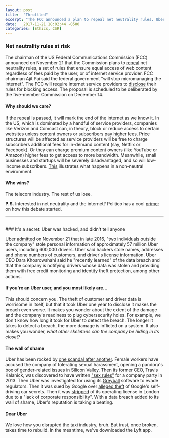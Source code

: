 ```yaml
---
layout: post
title:  "Throttled"
excerpt: "The FCC announced a plan to repeal net neutrality rules. Uber admitted that customer and driver information were stolen in a hack in late 2016."
date:   2017-11-21 18:02:44 -0500
categories: [Ethics, CSR]
---
```


### Net neutrality rules at risk

The chairman of the US Federal Communications Commission (FCC) announced on November 21 that the Commission plans to [repeal](https://www.nytimes.com/2017/11/21/technology/fcc-net-neutrality.html) net neutrality rules, a set of rules that ensure equal access of web content regardless of fees paid by the user, or of internet service provider. FCC chairman Ajit Pai said the federal government "will stop micromanaging the internet". The FCC will require internet service providers to [disclose](https://www.reuters.com/article/us-usa-internet-exclusive/u-s-fcc-chief-plans-to-ditch-u-s-net-neutrality-rules-idUSKBN1DL21A?utm_source=WTF+Just+Happened+Today%3F&utm_campaign=92e576e32c-EMAIL_CAMPAIGN_11_15_2017&utm_medium=email&utm_term=0_9813b73b1a-92e576e32c-166133257) their rules for blocking access. The proposal is scheduled to be deliberated by the five-member Commission on December 14.

#### Why should we care?

If the repeal is passed, it will mark the end of the internet as we know it. In the US, which is dominated by a handful of service providers, companies like Verizon and Comcast can, in theory, block or reduce access to certain websites unless content owners or subscribers pay higher fees. Price structures will be affected as service providers will be free to charge subscribers additional fees for in-demand content (say, Netflix or Facebook). Or they can charge premium content owners (like YouTube or Amazon) higher fees to get access to more bandwidth.  Meanwhile, small businesses and startups will be severely disadvantaged, and so will low-income subscribers. [This](https://boingboing.net/2017/10/28/warning-taken-as-suggestion.html) illustrates what happens in a non-neutral environment.

#### Who wins?

The telecom industry. The rest of us lose.

**P.S.**
Interested in net neutrality and the internet? Politico has a cool [primer](https://www.politico.com/story/2017/11/20/net-neutrality-repeal-fcc-251824?utm_source=WTF+Just+Happened+Today%3F&utm_campaign=92e576e32c-EMAIL_CAMPAIGN_11_15_2017&utm_medium=email&utm_term=0_9813b73b1a-92e576e32c-166133257) on how this debate started.

* * *
<br />
### It's a secret: Uber was hacked, and didn't tell anyone

Uber [admitted](https://www.uber.com/newsroom/2016-data-incident/) on November 21 that in late 2016, "two individuals outside the company" stole personal information of approximately 57 million Uber users, including 600,000 drivers. Uber said hackers stole names, addresses and phone numbers of customers, and driver's license information. Uber CEO Dara Khosrowshahi said he "recently learned" of the data breach and that the company is notifying drivers whose data was stolen and providing them with free credit monitoring and identity theft protection, among other actions.

#### If you're an Uber user, and you most likely are...

This should concern you. The theft of customer and driver data is worrisome in itself, but that it took Uber one year to disclose it makes the breach even worse. It makes you wonder about the extent of the damage and the company's readiness to plug cybersecurity holes. For example, we don't know how long it took for Uber to detect the breach. The longer it takes to detect a breach, the more damage is inflicted on a system. It also makes you wonder, *what other skeletons can the company be hiding in its closet?*

#### The wall of shame

Uber has been rocked by [one scandal after another](http://money.cnn.com/2017/05/05/technology/uber-crises/index.html?iid=EL). Female workers have accused the company of tolerating sexual harassment, opening a pandora's box of gender-related issues in Silicon Valley. Then its former CEO, Travis Kalanick, was discovered to have written ["sex rules"](https://www.recode.net/2017/6/8/15765514/2013-miami-letter-uber-ceo-kalanick-employees-sex-rules-company-celebration) for a company party in 2013. Then Uber was investigated for using its [Greyball](https://www.nytimes.com/2017/03/03/technology/uber-greyball-program-evade-authorities.html?_r=0) software to evade regulators. Then it was sued by Google over [alleged theft](https://www.digitaltrends.com/business/google-sues-uber-over-self-driving-car-secrets/) of Google's self-driving car secrets. Then it was [stripped](https://www.theguardian.com/technology/2017/sep/22/uber-licence-transport-for-london-tfl) of its operating license in London due to a "lack of corporate responsibility". With a data breach added to its wall of shame, Uber's reputation is taking a beating.

#### Dear Uber

We love how you disrupted the taxi industry, bruh. But trust, once broken, takes time to rebuild. In the meantime, we've downloaded the Lyft app.
